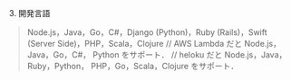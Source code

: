 3. 開発⾔語

> Node.js，Java，Go，C#，Django (Python)，Ruby
(Rails)，Swift (Server Side)，PHP，Scala，Clojure
// AWS Lambda だと Node.js，Java，Go，C#，
Python をサポート．
// heloku だと Node.js，Java，Ruby，Python，
PHP，Go，Scala，Clojure をサポート． 